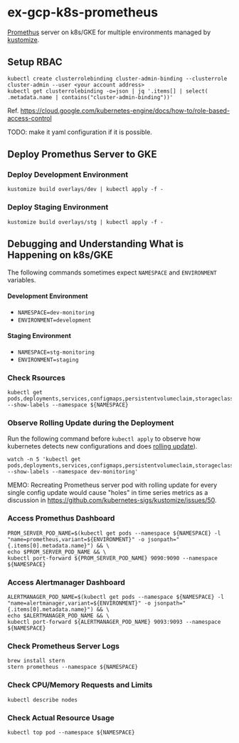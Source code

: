 # ex-gcp-k8s-prometheus
[Promethus](https://github.com/prometheus/prometheus) server on k8s/GKE for multiple environments managed by [kustomize](https://github.com/kubernetes-sigs/kustomize).

## Setup RBAC
```
kubectl create clusterrolebinding cluster-admin-binding --clusterrole cluster-admin --user <your account address>
kubectl get clusterrolebinding -o=json | jq '.items[] | select( .metadata.name | contains("cluster-admin-binding"))'
```
Ref. https://cloud.google.com/kubernetes-engine/docs/how-to/role-based-access-control

TODO: make it yaml configuration if it is possible.

## Deploy Promethus Server to GKE
### Deploy Development Environment
```
kustomize build overlays/dev | kubectl apply -f -
```
### Deploy Staging Environment
```
kustomize build overlays/stg | kubectl apply -f -
```

## Debugging and Understanding What is Happening on k8s/GKE
The following commands sometimes expect `NAMESPACE` and `ENVIRONMENT` variables.

#### Development Environment
- `NAMESPACE=dev-monitoring`
- `ENVIRONMENT=development`

#### Staging Environment
- `NAMESPACE=stg-monitoring`
- `ENVIRONMENT=staging`

### Check Rsources
```
kubectl get pods,deployments,services,configmaps,persistentvolumeclaim,storageclass,namespaces,serviceaccount --show-labels --namespace ${NAMESPACE}
```

### Observe Rolling Update during the Deployment
Run the following command before `kubectl apply` to observe how kubernetes detects new configurations and does [rolling update](https://github.com/kubernetes-sigs/kustomize/tree/master/examples/helloWorld#rolling-updates)).
```
watch -n 5 'kubectl get pods,deployments,services,configmaps,persistentvolumeclaim,storageclass,namespaces,serviceaccount --show-labels --namespace dev-monitoring'
```

MEMO: Recreating Prometheus server pod with rolling update for every single config update would cause "holes" in time series metrics as a discussion in https://github.com/kubernetes-sigs/kustomize/issues/50.

### Access Promethus Dashboard
```
PROM_SERVER_POD_NAME=$(kubectl get pods --namespace ${NAMESPACE} -l "name=prometheus,variant=${ENVIRONMENT}" -o jsonpath="{.items[0].metadata.name}") && \
echo $PROM_SERVER_POD_NAME && \
kubectl port-forward ${PROM_SERVER_POD_NAME} 9090:9090 --namespace ${NAMESPACE}
```

### Access Alertmanager Dashboard
```
ALERTMANAGER_POD_NAME=$(kubectl get pods --namespace ${NAMESPACE} -l "name=alertmanager,variant=${ENVIRONMENT}" -o jsonpath="{.items[0].metadata.name}") && \
echo $ALERTMANAGER_POD_NAME && \
kubectl port-forward ${ALERTMANAGER_POD_NAME} 9093:9093 --namespace ${NAMESPACE}
```

### Check Prometheus Server Logs
```
brew install stern
stern prometheus --namespace ${NAMESPACE}
```

### Check CPU/Memory Requests and Limits
```
kubectl describe nodes
```

### Check Actual Resource Usage
```
kubectl top pod --namespace ${NAMESPACE}
```
